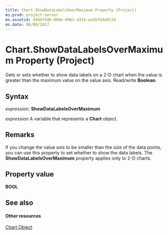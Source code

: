 ```yaml
---
title: Chart.ShowDataLabelsOverMaximum Property (Project)
ms.prod: project-server
ms.assetid: 440bfd4b-069e-6963-d316-ea1bf84d411d
ms.date: 06/08/2017
---
```



# Chart.ShowDataLabelsOverMaximum Property (Project)
Gets or sets whether to show data labels on a 2-D chart when the value is greater than the maximum value on the value axis. Read/write **Boolean**.

## Syntax

 _expression_. **ShowDataLabelsOverMaximum**

 _expression_ A variable that represents a **Chart** object.


## Remarks

If you change the value axis to be smaller than the size of the data points, you can use this property to set whether to show the data labels. The **ShowDataLabelsOverMaximum** property applies only to 2-D charts.


## Property value

 **BOOL**


## See also


#### Other resources


[Chart Object](chart-object-project.md)
